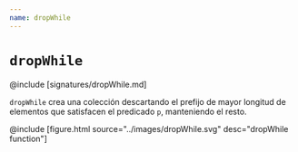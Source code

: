 ```yaml
---
name: dropWhile
---
```


# `dropWhile`

@include [signatures/dropWhile.md]

`dropWhile` crea una colección descartando el prefijo de mayor longitud de elementos que satisfacen el predicado `p`, manteniendo el resto.

@include [figure.html source="../images/dropWhile.svg" desc="dropWhile function"]
